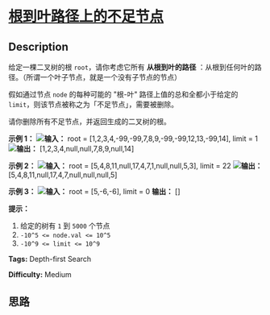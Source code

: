 # [根到叶路径上的不足节点][title]

## Description

给定一棵二叉树的根 `root`，请你考虑它所有  **从根到叶的路径** ：从根到任何叶的路径。（所谓一个叶子节点，就是一个没有子节点的节点）

假如通过节点 `node` 的每种可能的 "根-叶" 路径上值的总和全都小于给定的 `limit`，则该节点被称之为「不足节点」，需要被删除。

请你删除所有不足节点，并返回生成的二叉树的根。



**示例 1：**
            **![](https://assets.leetcode-cn.com/aliyun-lc-upload/uploads/2019/06/08/insufficient-1.png)输入：** root = [1,2,3,4,-99,-99,7,8,9,-99,-99,12,13,-99,14], limit = 1    **![](https://assets.leetcode-cn.com/aliyun-lc-upload/uploads/2019/06/08/insufficient-2.png)输出：** [1,2,3,4,null,null,7,8,9,null,14]    

**示例 2：**
            **![](https://assets.leetcode-cn.com/aliyun-lc-upload/uploads/2019/06/08/insufficient-3.png)输入：** root = [5,4,8,11,null,17,4,7,1,null,null,5,3], limit = 22    **![](https://assets.leetcode-cn.com/aliyun-lc-upload/uploads/2019/06/08/insufficient-4.png)输出：** [5,4,8,11,null,17,4,7,null,null,null,5]

**示例 3：**
            **![](https://assets.leetcode-cn.com/aliyun-lc-upload/uploads/2019/06/08/insufficient-5.png)输入：** root = [5,-6,-6], limit = 0 **输出：** []



**提示：**

  1. 给定的树有 `1` 到 `5000` 个节点
  2. `-10^5 <= node.val <= 10^5`
  3. `-10^9 <= limit <= 10^9`




**Tags:** Depth-first Search

**Difficulty:** Medium

## 思路

[title]: https://leetcode-cn.com/problems/insufficient-nodes-in-root-to-leaf-paths
